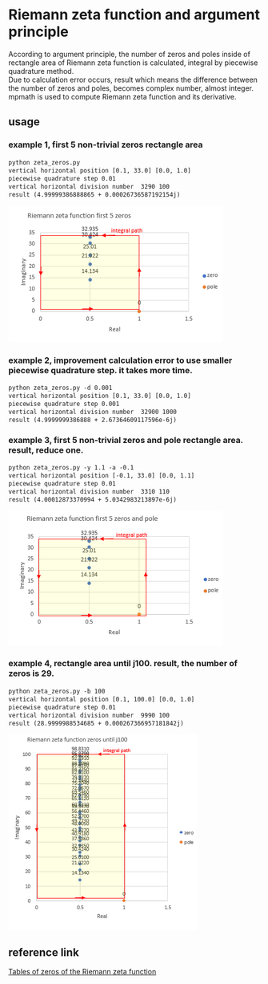 # Riemann zeta function and argument principle

According to argument principle, the number of zeros and poles inside of 
rectangle area of Riemann zeta function is calculated, integral by piecewise quadrature method.  
Due to calculation error occurs, result which means the difference between the number of zeros and poles, 
becomes complex number, almost integer.  
mpmath is used to compute Riemann zeta function and its derivative. 

## usage  
### example 1,  first 5 non-trivial zeros rectangle area  
```
python zeta_zeros.py  
vertical horizontal position [0.1, 33.0] [0.0, 1.0]  
piecewise quadrature step 0.01  
vertical horizontal division number  3290 100  
result (4.99999386888865 + 0.00026736587192154j)  
```
![figure1](docs/fig1e.png)  


### example 2,  improvement calculation error to use smaller piecewise quadrature step. it takes more time. 
``` 
python zeta_zeros.py -d 0.001  
vertical horizontal position [0.1, 33.0] [0.0, 1.0]  
piecewise quadrature step 0.001  
vertical horizontal division number  32900 1000  
result (4.9999999386888 + 2.67364609117596e-6j)  
```



### example 3,  first 5 non-trivial zeros and pole rectangle area. result, reduce one.  
```
python zeta_zeros.py -y 1.1 -a -0.1  
vertical horizontal position [-0.1, 33.0] [0.0, 1.1]  
piecewise quadrature step 0.01  
vertical horizontal division number  3310 110  
result (4.00012873370994 + 5.0342983213897e-6j)  
```
![figure2](docs/fig2e.png)  



### example 4, rectangle area until j100.  result, the number of zeros is 29.  
```
python zeta_zeros.py -b 100  
vertical horizontal position [0.1, 100.0] [0.0, 1.0]  
piecewise quadrature step 0.01  
vertical horizontal division number  9990 100  
result (28.9999988534685 + 0.000267366957181842j)  
```
![figure3](docs/fig3e.png)  


## reference link 
[Tables of zeros of the Riemann zeta function](https://www-users.cse.umn.edu/~odlyzko/zeta_tables/)  
